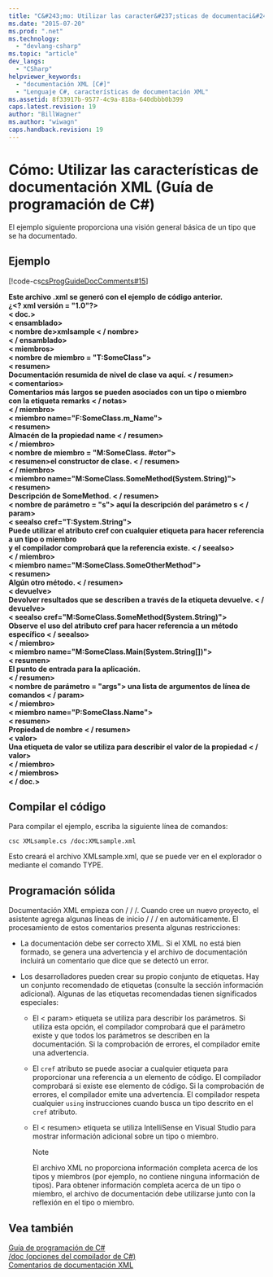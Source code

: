 ```yaml
---
title: "C&#243;mo: Utilizar las caracter&#237;sticas de documentaci&#243;n XML (Gu&#237;a de programaci&#243;n de C#) | Microsoft Docs"
ms.date: "2015-07-20"
ms.prod: ".net"
ms.technology: 
  - "devlang-csharp"
ms.topic: "article"
dev_langs: 
  - "CSharp"
helpviewer_keywords: 
  - "documentación XML [C#]"
  - "Lenguaje C#, características de documentación XML"
ms.assetid: 8f33917b-9577-4c9a-818a-640dbbb0b399
caps.latest.revision: 19
author: "BillWagner"
ms.author: "wiwagn"
caps.handback.revision: 19
---
```

# C&#243;mo: Utilizar las caracter&#237;sticas de documentaci&#243;n XML (Gu&#237;a de programaci&#243;n de C#)
El ejemplo siguiente proporciona una visión general básica de un tipo que se ha documentado.  
  
## <a name="example"></a>Ejemplo  
 [!code-cs[csProgGuideDocComments#15](../../../csharp/programming-guide/xmldoc/codesnippet/CSharp/how-to-use-the-xml-documentation-features_1.cs)]  
  
 **Este archivo .xml se generó con el ejemplo de código anterior.**  
**¿\<? xml versión = "1.0"?>**  
**\< doc.>**  
 **\< ensamblado>**  
 **\< nombre de>xmlsample \< / nombre>**  
 **\< / ensamblado>**  
 **\< miembros>**  
 **\< nombre de miembro = "T:SomeClass">**  
 **\< resumen>**  
 **Documentación resumida de nivel de clase va aquí. \< / resumen>**  
 **\< comentarios>**  
 **Comentarios más largos se pueden asociados con un tipo o miembro**   
 **con la etiqueta remarks \< / notas>**  
 **\< / miembro>**  
 **\< miembro name="F:SomeClass.m_Name">**  
 **\< resumen>**  
 **Almacén de la propiedad name \< / resumen>**  
 **\< / miembro>**  
 **\< nombre de miembro = "M:SomeClass. #ctor">**  
 **\< resumen>el constructor de clase. \< / resumen>**   
 **\< / miembro>**  
 **\< miembro name="M:SomeClass.SomeMethod(System.String)">**  
 **\< resumen>**  
 **Descripción de SomeMethod. \< / resumen>**  
 **\< nombre de parámetro = "s"> aquí la descripción del parámetro s \< / param>**  
 **\< seealso cref="T:System.String">**  
 **Puede utilizar el atributo cref con cualquier etiqueta para hacer referencia a un tipo o miembro**   
 **y el compilador comprobará que la referencia existe. \< / seealso>**  
 **\< / miembro>**  
 **\< miembro name="M:SomeClass.SomeOtherMethod">**  
 **\< resumen>**  
 **Algún otro método. \< / resumen>**  
 **\< devuelve>**  
 **Devolver resultados que se describen a través de la etiqueta devuelve. \< / devuelve>**  
 **\< seealso cref="M:SomeClass.SomeMethod(System.String)">**  
 **Observe el uso del atributo cref para hacer referencia a un método específico \< / seealso>**  
 **\< / miembro>**  
 **\< miembro name="M:SomeClass.Main(System.String[])">**  
 **\< resumen>**  
 **El punto de entrada para la aplicación.**  
 **\< / resumen>**  
 **\< nombre de parámetro = "args"> una lista de argumentos de línea de comandos \< / param>**  
 **\< / miembro>**  
 **\< miembro name="P:SomeClass.Name">**  
 **\< resumen>**  
 **Propiedad de nombre \< / resumen>**  
 **\< valor>**  
 **Una etiqueta de valor se utiliza para describir el valor de la propiedad \< / valor>**  
 **\< / miembro>**  
 **\< / miembros>**  
**\< / doc.>**   
## <a name="compiling-the-code"></a>Compilar el código  
 Para compilar el ejemplo, escriba la siguiente línea de comandos:  
  
 `csc XMLsample.cs /doc:XMLsample.xml`  
  
 Esto creará el archivo XMLsample.xml, que se puede ver en el explorador o mediante el comando TYPE.  
  
## <a name="robust-programming"></a>Programación sólida  
 Documentación XML empieza con / / /. Cuando cree un nuevo proyecto, el asistente agrega algunas líneas de inicio / / / en automáticamente. El procesamiento de estos comentarios presenta algunas restricciones:  
  
-   La documentación debe ser correcto XML. Si el XML no está bien formado, se genera una advertencia y el archivo de documentación incluirá un comentario que dice que se detectó un error.  
  
-   Los desarrolladores pueden crear su propio conjunto de etiquetas. Hay un conjunto recomendado de etiquetas (consulte la sección información adicional). Algunas de las etiquetas recomendadas tienen significados especiales:  
  
    -   El \< param> etiqueta se utiliza para describir los parámetros. Si utiliza esta opción, el compilador comprobará que el parámetro existe y que todos los parámetros se describen en la documentación. Si la comprobación de errores, el compilador emite una advertencia.  
  
    -   El `cref` atributo se puede asociar a cualquier etiqueta para proporcionar una referencia a un elemento de código. El compilador comprobará si existe ese elemento de código. Si la comprobación de errores, el compilador emite una advertencia. El compilador respeta cualquier `using` instrucciones cuando busca un tipo descrito en el `cref` atributo.  
  
    -   El \< resumen> etiqueta se utiliza IntelliSense en Visual Studio para mostrar información adicional sobre un tipo o miembro.  
  
        > [!NOTE]
        >  El archivo XML no proporciona información completa acerca de los tipos y miembros (por ejemplo, no contiene ninguna información de tipos). Para obtener información completa acerca de un tipo o miembro, el archivo de documentación debe utilizarse junto con la reflexión en el tipo o miembro.  
  
## <a name="see-also"></a>Vea también  
 [Guía de programación de C#](../../../csharp/programming-guide/index.md)   
 [/doc (opciones del compilador de C#)](../../../csharp/language-reference/compiler-options/doc-compiler-option.md)   
 [Comentarios de documentación XML](../../../csharp/programming-guide/xmldoc/xml-documentation-comments.md)